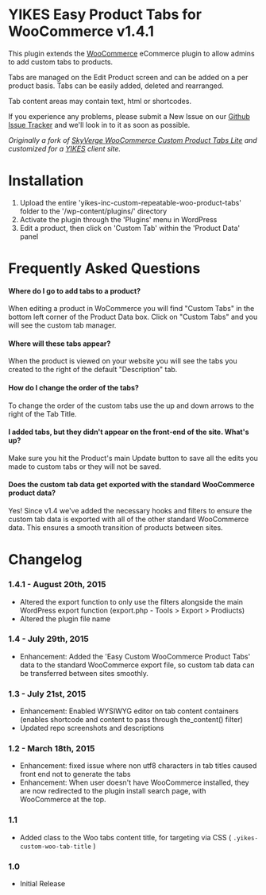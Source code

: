 YIKES Easy Product Tabs for WooCommerce v1.4.1
============================================

This plugin extends the [WooCommerce](www.woothemes.com/woocommerce/) eCommerce plugin to allow admins to add custom tabs to products. 

Tabs are managed on the Edit Product screen and can be added on a per product basis. Tabs can be easily added, deleted and rearranged.

Tab content areas may contain text, html or shortcodes. 

If you experience any problems, please submit a New Issue on our [Github Issue Tracker](https://github.com/yikesinc/yikes-inc-easy-custom-woocommerce-product-tabs/issues) and we'll look in to it as soon as possible.

*Originally a fork of [SkyVerge WooCommerce Custom Product Tabs Lite](https://github.com/skyverge/woocommerce-custom-product-tabs-lite) and customized for a [YIKES](http://www.yikesinc.com) client site.*

Installation
===========

1. Upload the entire 'yikes-inc-custom-repeatable-woo-product-tabs' folder to the '/wp-content/plugins/' directory
1. Activate the plugin through the 'Plugins' menu in WordPress
1. Edit a product, then click on 'Custom Tab' within the 'Product Data' panel

Frequently Asked Questions
===========

#### Where do I go to add tabs to a product?
When editing a product in WoCommerce you will find "Custom Tabs" in the bottom left corner of the Product Data box. Click on "Custom Tabs" and you will see the custom tab manager.

#### Where will these tabs appear?
When the product is viewed on your website you will see the tabs you created to the right of the default "Description" tab. 

#### How do I change the order of the tabs?
To change the order of the custom tabs use the up and down arrows to the right of the Tab Title.

#### I added tabs, but they didn't appear on the front-end of the site. What's up?
Make sure you hit the Product's main Update button to save all the edits you made to custom tabs or they will not be saved.

#### Does the custom tab data get exported with the standard WooCommerce product data?
Yes! Since v1.4 we've added the necessary hooks and filters to ensure the custom tab data is exported with all of the other standard WooCommerce data. This ensures a smooth transition of products between sites.

Changelog
===========

### 1.4.1 - August 20th, 2015
* Altered the export function to only use the filters alongside the main WordPress export function (export.php - Tools > Export > Prodiucts)
* Altered the plugin file name

### 1.4 - July 29th, 2015
* Enhancement: Added the 'Easy Custom WooCommerce Product Tabs' data to the standard WooCommerce export file, so custom tab data can be transferred between sites smoothly.

### 1.3 - July 21st, 2015
* Enhancement: Enabled WYSIWYG editor on tab content containers (enables shortcode and content to pass through the_content() filter)
* Updated repo screenshots and descriptions

### 1.2 - March 18th, 2015
* Enhancement: fixed issue where non utf8 characters in tab titles caused front end not to generate the tabs
* Enhancement: When user doesn't have WooCommerce installed, they are now redirected to the plugin install search page, with WooCommerce at the top.

### 1.1
* Added class to the Woo tabs content title, for targeting via CSS ( `.yikes-custom-woo-tab-title` )

### 1.0
* Initial Release